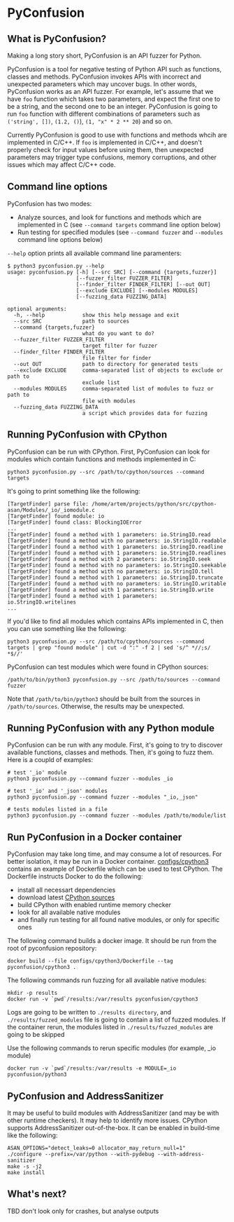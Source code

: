 # PyConfusion

## What is PyConfusion?

Making a long story short, PyConfusion is an API fuzzer for Python.

PyConfusion is a tool for negative testing of Python API such as functions, classes and methods. PyConfusion invokes APIs with incorrect and unexpected parameters which may uncover bugs. In other words, PyConfusion works as an API fuzzer. For example, let's assume that we have `foo` function which takes two parameters, and expect the first one to be a string, and the second one to be an integer. PyConfusion is going to run `foo` function with different combinations of parameters such as `('string', [])`, `(1.2, ()`), `(1, "x" * 2 ** 20`) and so on. 

Currently PyConfusion is good to use with functions and methods whcih are implemented in C/C++. If `foo` is implemented in C/C++, and doesn't properly check for input values before using them, then unexpected parameters may trigger type confusions, memory corruptions, and other issues which may affect C/C++ code.

## Command line options

PyConfusion has two modes:

* Analyze sources, and look for functions and methods which are implemented in C (see `--command targets` command line option below)
* Run testing for specified modules (see `--command fuzzer` and `--modules` command line options below)

`--help` option prints all available command line paramenters:

```
$ python3 pyconfusion.py --help
usage: pyconfusion.py [-h] [--src SRC] [--command {targets,fuzzer}]
                      [--fuzzer_filter FUZZER_FILTER]
                      [--finder_filter FINDER_FILTER] [--out OUT]
                      [--exclude EXCLUDE] [--modules MODULES]
                      [--fuzzing_data FUZZING_DATA]

optional arguments:
  -h, --help            show this help message and exit
  --src SRC             path to sources
  --command {targets,fuzzer}
                        what do you want to do?
  --fuzzer_filter FUZZER_FILTER
                        target filter for fuzzer
  --finder_filter FINDER_FILTER
                        file filter for finder
  --out OUT             path to directory for generated tests
  --exclude EXCLUDE     comma-separated list of objects to exclude or path to
                        exclude list
  --modules MODULES     comma-separated list of modules to fuzz or path to
                        file with modules
  --fuzzing_data FUZZING_DATA
                        a script which provides data for fuzzing
```

## Running PyConfusion with CPython

PyConfusion can be run with CPython. First, PyConfusion can look for modules which contain functions and methods implemented in C:

```
python3 pyconfusion.py --src /path/to/cpython/sources --command targets
```

It's going to print something like the following:

```
[TargetFinder] parse file: /home/artem/projects/python/src/cpython-asan/Modules/_io/_iomodule.c
[TargetFinder] found module: io
[TargetFinder] found class: BlockingIOError
...
[TargetFinder] found a method with 1 parameters: io.StringIO.read
[TargetFinder] found a method with no parameters: io.StringIO.readable
[TargetFinder] found a method with 1 parameters: io.StringIO.readline
[TargetFinder] found a method with 1 parameters: io.StringIO.readlines
[TargetFinder] found a method with 2 parameters: io.StringIO.seek
[TargetFinder] found a method with no parameters: io.StringIO.seekable
[TargetFinder] found a method with no parameters: io.StringIO.tell
[TargetFinder] found a method with 1 parameters: io.StringIO.truncate
[TargetFinder] found a method with no parameters: io.StringIO.writable
[TargetFinder] found a method with 1 parameters: io.StringIO.write
[TargetFinder] found a method with 1 parameters: io.StringIO.writelines
...
```

If you'd like to find all modules which contains APIs implemented in C, then you can use something like the following:

```
python3 pyconfusion.py --src /path/to/cpython/sources --command targets | grep "found module" | cut -d ":" -f 2 | sed 's/^ *//;s/ *$//'
```

PyConfusion can test modules which were found in CPython sources:

```
/path/to/bin/python3 pyconfusion.py --src /path/to/sources --command fuzzer
```

Note that `/path/to/bin/python3` should be built from the sources in `/path/to/sources`. Otherwise, the results may be unexpected.

## Running PyConfusion with any Python module

PyConfusion can be run with any module. First, it's going to try to discover available functions, classes and methods. Then, it's going to fuzz them. Here is a coupld of examples:

```
# test '_io' module
python3 pyconfusion.py --command fuzzer --modules _io

# test '_io' and '_json' modules
python3 pyconfusion.py --command fuzzer --modules "_io,_json"

# tests modules listed in a file
python3 pyconfusion.py --command fuzzer --modules /path/to/module/list
```

## Run PyConfusion in a Docker container

PyConfusion may take long time, and may consume a lot of resources. For better isolation, it may be run in a Docker container. [configs/cpython3](configs/cpython3) contains an example of Dockerfile which can be used to test CPython. The Dockerfile instructs Docker to do the following:

* install all necessart dependencies
* download latest [CPython sources](https://github.com/python/cpython)
* build CPython with enabled runtime memory checker
* look for all available native modules
* and finally run testing for all found native modules, or only for specific ones

The following command builds a docker image. It should be run from the root of pyconfusion repository:

```
docker build --file configs/cpython3/Dockerfile --tag pyconfusion/cpython3 .
```

The following commands run fuzzing for all available native modules:

```
mkdir -p results
docker run -v `pwd`/results:/var/results pyconfusion/cpython3
```

Logs are going to be written to `./results directory`, and `./results/fuzzed_modules` file is going to contain a list of fuzzed modules. If the container rerun, the modules listed in `./results/fuzzed_modules` are going to be skipped

Use the following commands to rerun specific modules (for example, _io module)

```
docker run -v `pwd`/results:/var/results -e MODULE=_io pyconfusion/python3
```

## PyConfusion and AddressSanitizer

It may be useful to build modules with AddressSanitizer (and may be with other runtime checkers). It may help to identify more issues. CPython supports AddressSanitizer out-of-the-box. It can be enabled in build-time like the following:

```
ASAN_OPTIONS="detect_leaks=0 allocator_may_return_null=1"
./configure --prefix=/var/python --with-pydebug --with-address-sanitizer
make -s -j2
make install
```

## What's next?

TBD don't look only for crashes, but analyse outputs
